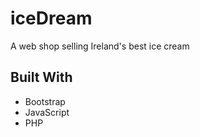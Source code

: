 # iceDream

A web shop selling Ireland's best ice cream

## Built With

- Bootstrap
- JavaScript
- PHP



